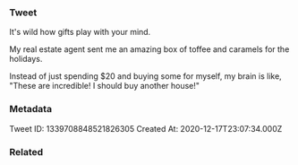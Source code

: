 ### Tweet
It's wild how gifts play with your mind. 

My real estate agent sent me an amazing box of toffee and caramels for the holidays. 

Instead of just spending $20 and buying some for myself, my brain is like, "These are incredible! I should buy another house!"

### Metadata
Tweet ID: 1339708848521826305
Created At: 2020-12-17T23:07:34.000Z

### Related

